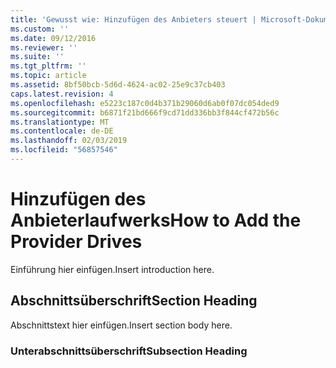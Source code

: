 ```yaml
---
title: 'Gewusst wie: Hinzufügen des Anbieters steuert | Microsoft-Dokumentation'
ms.custom: ''
ms.date: 09/12/2016
ms.reviewer: ''
ms.suite: ''
ms.tgt_pltfrm: ''
ms.topic: article
ms.assetid: 8bf50bcb-5d6d-4624-ac02-25e9c37cb403
caps.latest.revision: 4
ms.openlocfilehash: e5223c187c0d4b371b29060d6ab0f07dc054ded9
ms.sourcegitcommit: b6871f21bd666f9cd71dd336bb3f844cf472b56c
ms.translationtype: MT
ms.contentlocale: de-DE
ms.lasthandoff: 02/03/2019
ms.locfileid: "56857546"
---
```

# <a name="how-to-add-the-provider-drives"></a><span data-ttu-id="8a831-102">Hinzufügen des Anbieterlaufwerks</span><span class="sxs-lookup"><span data-stu-id="8a831-102">How to Add the Provider Drives</span></span>

<span data-ttu-id="8a831-103">Einführung hier einfügen.</span><span class="sxs-lookup"><span data-stu-id="8a831-103">Insert introduction here.</span></span>

## <a name="section-heading"></a><span data-ttu-id="8a831-104">Abschnittsüberschrift</span><span class="sxs-lookup"><span data-stu-id="8a831-104">Section Heading</span></span>

 <span data-ttu-id="8a831-105">Abschnittstext hier einfügen.</span><span class="sxs-lookup"><span data-stu-id="8a831-105">Insert section body here.</span></span>

### <a name="subsection-heading"></a><span data-ttu-id="8a831-106">Unterabschnittsüberschrift</span><span class="sxs-lookup"><span data-stu-id="8a831-106">Subsection Heading</span></span>
